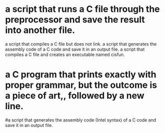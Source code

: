 # a script that runs a C file through the preprocessor and save the result into another file.
 a script that compiles a C file but does not link.
a script that generates the assembly code of a C code and save it in an output file.
a script that compiles a C file and creates an executable named cisfun.
# a C program that prints exactly with proper grammar, but the outcome is a piece of art,, followed by a new line.
#a script that generates the assembly code (Intel syntax) of a C code and save it in an output file.
